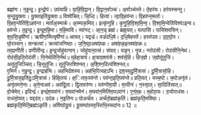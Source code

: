 

  
ब्रह्णा॑णः। न॒इ॒न्द्र॒। इ॒न्द्रो॒प॑। उप॑याहि। या॒हि॒वि॒द्वान्। वि॒द्वान॒र्वाञ्चः॑। अ॒र्वाञ्च॑स्ते। ते॒हर॑यः। हर॑यस्सन्तु। स॒न्तु॒यु॒क्ताः। यु॒क्ताइति॑यु॒क्ताः॥ विश्वे॑चित्। चि॒ध्दि। हित्वा॑। त्वा॒वि॒हव॑न्त। वि॒हव॑न्त॒मर्ताः॑। वि॒हव॒न्तेति॑वि॒ऽहव॑न्त। मर्ता॑अ॒स्माकं॑। अ॒स्माक॒मित्। इत्कृ॑णुहि। कृ॒णु॒हि॒वि॒श्व॒मि॒न्व॒। वि॒श्व॒मि॒न्वेति॑विश्वंऽइन्व॥  
हव॑न्ते। त॒इ॒न्द्र॒। इ॒न्द्र॒म॒हि॒मा। म॒हि॒मावि। व्या॑नट्। आ॒न॒ड् ब्रह्म॑। ब्रह्म॒यत्। यत्पासि॑। पासि॑शवसिन्। श॒व॒सि॒न्नृ॒षी॑णां। ऋषी॑णां॒मित्यृषी॑णां॥ आयत्। यद्वज्रं॑। वज्रं॑दधि॒षे। द॒धि॒षेहस्ते॑। हस्त॑उग्र। उ॒ग्र॒घो॒रः। घो॒रस्सन्। सन्क्रत्वा॑। क्रत्वा॑जनिष्ठाः। ज॒नि॒ष्ठा॒अषा॑ह्ळः। अषा॑ह्ळ॒इत्यषा॑ह्ळः॥  
तव॒प्रणी॑ती। प्रणी॑तीन्द्र। इ॒न्द्र॒जोहु॑वानान्। जोहु॑वाना॒त्सं। संयत्। यन्नृन्। नॄन्न। नरोद॑सी। रोद॑सीनि॒नेथ॑। रोद॑सी॒इति॒रोद॑सी। नि॒नेथेति॑नि॒नेथ॑॥ म॒हेक्ष॒त्राय॑। क्ष॒त्राय॒शव॑से। शव॑से॒हि। हिज॒ज्ञे। ज॒ज्ञेतू॑तुजिं। अतू॑तुजिञ्चित्। चि॒त्तूतु॑जिः। तूतु॑जिरशिश्नत्। अ॒शि॒श्न॒दित्य॑शिश्नत्॥  
ए॒भिर्न॑। न॒इ॒न्द्र॒। इ॒न्द्राह॑भिः। अह॑भिर्दशस्य। अह॑भि॒रित्यह॑ऽभिः। द॒श॒स्य॒दु॒र्मि॒त्रासः॑। दु॒र्मि॒त्रासो॒हि। दु॒र्मि॒त्रास॒इति॑दुः॒ऽमि॒त्रासः॑। हिक्षि॒तयः॑। क्ष॒ितयः॒पव॑न्ते। पव॑न्त॒इति॒पव॑न्ते॥ प्रति॒यत्। यच्च॒ष्टे। च॒ष्टेअनृ॑तं। अनृ॑तमने॒नाः। अ॒ने॒नाअव॑। अव॑द्वि॒ता। द्वि॒तावरु॑णः। वरु॑णॊमा॒यी। मा॒यीनः॑। न॒स्सा॒त्। सा॒दिति॑सात्॥  
वो॒चेमेत्। इदिन्द्रं॑। इन्द्रं॑म॒घवा॑नं। म॒घवा॑नमेनं। म॒घवा॑न॒मिति॑म॒घऽवा॑नं। ए॒नं॒म॒हः। म॒होरा॒यः। रा॒योराध॑सः। राध॑सो॒यत्। यद्दद॑त्। दद॑न्नः। न॒इति॑नः॥ योअर्च॑तः। अर्च॑तो॒ब्रह्म॑कृतिं। ब्रह्म॑कृतिं॒मवि॑ष्ठः। ब्रह्म॑कृति॒मिति॒ब्रह्म॑ऽकृतिं। अवि॑ष्ठोयू॒यं। यू॒यम्पा॑तस्व॒स्तिभि॒स्सदा॑नः॥ 12 ॥  
